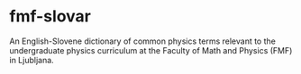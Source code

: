 # fmf-slovar

An English-Slovene dictionary of common physics terms relevant to the undergraduate physics curriculum at the Faculty of Math and Physics (FMF) in Ljubljana.
